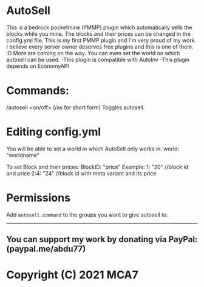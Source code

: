 # AutoSell
This is a bedrock pocketmine (PMMP) plugin which automatically sells the blocks while you mine. The blocks and their prices can be changed in the config.yml file.
This is my first PMMP plugin and I'm very proud of my work. I believe every server owner deserves free plugins and this is one of them. :D More are coming on the way.
You can even set the world on which autosell can be used.
-This plugin is compatible with AutoInv
-This plugin depends on EconomyAPI

# Commands: 
 /autosell <on/off> (/as for short form)
 Toggles autosell.
 
# Editing config.yml
  You will be able to set a world in which AutoSell only works in.
  world: "worldname"
  
  To set Block and their prices: 
   BlockID: "price"
   Example:
    1: "20"      //block id and price
    2:4: "24"    //block id with meta variant and its price
 
 # Permissions
 Add `autosell.command` to the groups you want to give autosell to.
    
-------------------------------------------------------------------------
You can support my work by donating via PayPal: (paypal.me/abdu77)
---
# Copyright (C) 2021 MCA7
